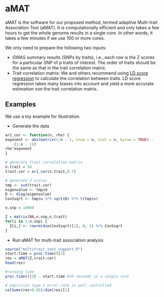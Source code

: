 # aMAT

aMAT is the software for our proposed method, termed adaptive Multi-trait Association Test (aMAT). It is computationally efficient and only takes a few hours to get the whole genome results in a single core. In other words, it takes a few minutes if we use 100 or more cores.

We only need to prepare the following two inputs:

* GWAS summary results (SNPs by traits), i.e., each row is the Z scores for a particular SNP of p traits of interest. The order of traits should be the same as that in the trait correlation matrix.
* Trait correlation matrix: We and others recommend using [LD score regression](https://github.com/bulik/ldsc) to  calculate the correlation between traits. LD score regression takes many biases into account and yield a more accurate estimation oon the trait correlation matrix.



## Examples

We use a toy example for illustration.

* Generate the data

```R
ar1_cor <- function(n, rho) {
exponent <- abs(matrix(1:n - 1, nrow = n, ncol = n, byrow = TRUE) - 
    (1:n - 1))
rho^exponent
}

# generate trait correlation matrix
n.trait = 50
trait.cor = ar1_cor(n.trait,0.7)

# generate Z scores
tmp <- svd(trait.cor)
eigenvalue <- tmp$d
D <- diag(eigenvalue)
CovSsqrt <- tmp$u %*% sqrt(D) %*% t(tmp$v)

n.snp = 10000

Z = matrix(NA,n.snp,n.trait)
for(i in 1:n.snp) {
  Z[i,] <- rnorm(dim(CovSsqrt)[1], 0, 1) %*% CovSsqrt
}

```

* Run aMAT for multi-trait association analysis

```R
source("multitrait_test_support.R")
start.time = proc.time()[3]
res = aMAT(Z,trait.cor)
head(res)

#running time
proc.time()[3] - start.time #10 seconds in a single core

# empricial type 1 error rate is well controlled
colSums(res<0.05)/dim(res)[1]
```

